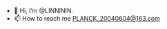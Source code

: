 - 👋 Hi, I’m @LINNININ.
- 📫 How to reach me PLANCK_20040604@163.com

<!---
LINNININ/LINNININ is a ✨ special ✨ repository because its `README.md` (this file) appears on your GitHub profile.
You can click the Preview link to take a look at your changes.
--->
